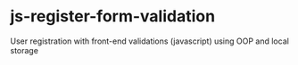 # js-register-form-validation
 User registration with front-end validations (javascript) using OOP and local storage
